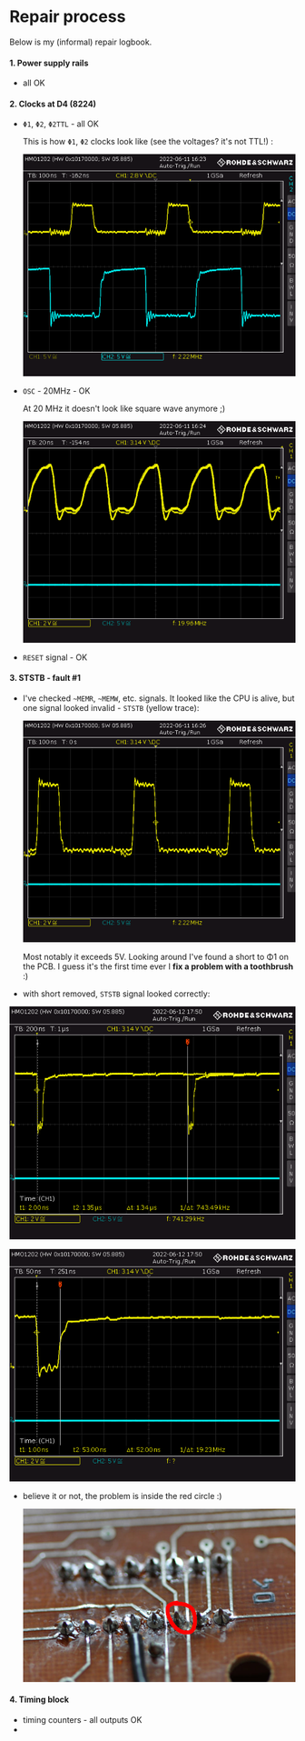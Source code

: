 # Repair process

Below is my (informal) repair logbook.



#### 1. Power supply rails

   * all OK

     

#### 2. Clocks at D4 (8224)

   * `Φ1`, `Φ2`, `Φ2TTL` - all OK

     This is how `Φ1`, `Φ2` clocks look like (see the voltages? it's not TTL!) :

     ![](img/1_fi1_fi2.png)

   * `OSC` - 20MHz - OK
     
     At 20 MHz it doesn't look like square wave anymore ;)
     
     ![](img/2_osc.png)
     


   * `RESET` signal - OK



#### 3. STSTB - fault #1 

* I've checked `~MEMR`, `~MEMW`, etc. signals. It looked like the CPU is alive, but one signal looked invalid - `STSTB` (yellow trace):

  ![](img/5_ststb.png)

  Most notably it exceeds 5V. Looking around I've found a short to Φ1 on the PCB. I guess it's the first time ever I **fix a problem with a toothbrush** :)

* with short removed, `STSTB` signal looked correctly:

![](img/3.1_ststb.png)

![](img/3.2_ststb_zoomed.png)



* believe it or not, the problem is inside the red circle :)

  ![](img/ststb_short.jpg)







#### 4. Timing block

* timing counters - all outputs OK
* 
